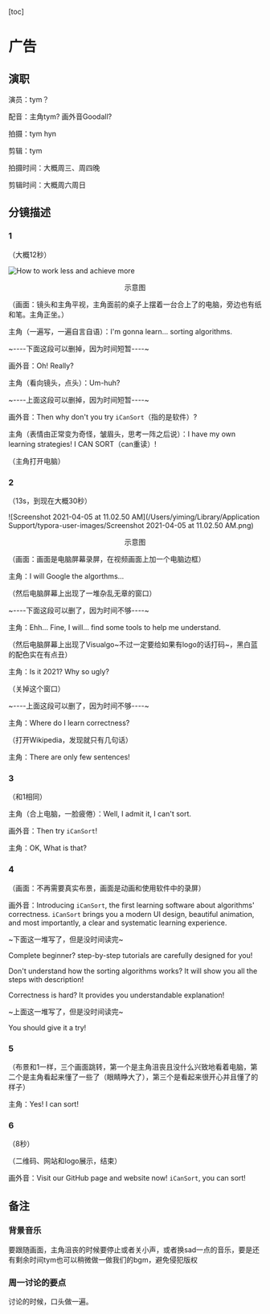 [toc]

# 广告

## 演职

演员：tym？

配音：主角tym? 画外音Goodall?

拍摄：tym hyn

剪辑：tym

拍摄时间：大概周三、周四晚

剪辑时间：大概周六周日

## 分镜描述

### 1

（大概12秒）

![How to work less and achieve more](https://execed.economist.com/sites/default/files/work_less.jpg)

<center>示意图</center>

（画面：镜头和主角平视，主角面前的桌子上摆着一台合上了的电脑，旁边也有纸和笔。主角正坐。）

主角（一遍写，一遍自言自语）：I'm gonna learn... sorting algorithms.

~----下面这段可以删掉，因为时间短暂----~

画外音：Oh! Really?

主角（看向镜头，点头）：Um-huh?

~----上面这段可以删掉，因为时间短暂----~

画外音：Then why don't you try `iCanSort`（指的是软件）?

主角（表情由正常变为奇怪，皱眉头，思考一阵之后说）：I have my own learning strategies! I CAN SORT（can重读）!

（主角打开电脑）

### 2

（13s，到现在大概30秒）

![Screenshot 2021-04-05 at 11.02.50 AM](/Users/yiming/Library/Application Support/typora-user-images/Screenshot 2021-04-05 at 11.02.50 AM.png)

<center>示意图</center>

（画面：画面是电脑屏幕录屏，在视频画面上加一个电脑边框）

主角：I will Google the algorthms...

（然后电脑屏幕上出现了一堆杂乱无章的窗口）

~----下面这段可以删了，因为时间不够----~

主角：Ehh... Fine, I will... find some tools to help me understand.

（然后电脑屏幕上出现了Visualgo~不过一定要给如果有logo的话打码~，黑白蓝的配色实在有点丑）

主角：Is it 2021? Why so ugly?

（关掉这个窗口）

~----上面这段可以删了，因为时间不够----~

主角：Where do I learn correctness?

（打开Wikipedia，发现就只有几句话）

主角：There are only few sentences!

### 3

（和1相同）

主角（合上电脑，一脸疲倦）：Well, I admit it, I can't sort.

画外音：Then try `iCanSort`!

主角：OK, What is that?

### 4

（画面：不再需要真实布景，画面是动画和使用软件中的录屏）

画外音：Introducing `iCanSort`, the first learning software about algorithms' correctness. `iCanSort` brings you a modern UI design, beautiful animation, and most importantly, a clear and systematic learning experience. 

~下面这一堆写了，但是没时间读完~

Complete beginner? step-by-step tutorials are carefully designed for you!

Don't understand how the sorting algorithms works? It will show you all the steps with description!

Correctness is hard? It provides you understandable explanation!

~上面这一堆写了，但是没时间读完~

You should give it a try!

### 5

（布景和1一样，三个画面跳转，第一个是主角沮丧且没什么兴致地看着电脑，第二个是主角看起来懂了一些了（眼睛睁大了），第三个是看起来很开心并且懂了的样子）

主角：Yes! I can sort!

### 6

（8秒）

（二维码、网站和logo展示，结束）

画外音：Visit our GitHub page and website now! `iCanSort`, you can sort!

## 备注

### 背景音乐

要跟随画面，主角沮丧的时候要停止或者关小声，或者换sad一点的音乐，要是还有剩余时间tym也可以稍微做一做我们的bgm，避免侵犯版权

### 周一讨论的要点

讨论的时候，口头做一遍。